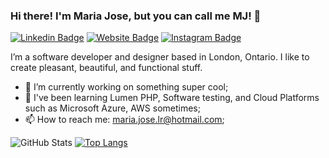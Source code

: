 ### Hi there! I'm Maria Jose, but you can call me MJ! 👋


[![Linkedin Badge](https://img.shields.io/badge/-LinkedIn-0A66C2?logo=linkedin&logoColor=white&style=flat)](https://www.linkedin.com/in/maria-jose-lr/)
[![Website Badge](https://img.shields.io/badge/-Portfolio-FF7139?logo=firefox&logoColor=white&style=flat)](http://mariajoselr.com/)
[![Instagram Badge](https://img.shields.io/badge/-Instagram-E4405F?logo=instagram&logoColor=white&style=flat)](https://www.instagram.com/mariajo.webp/)

I’m a software developer and designer based in London, Ontario. I like to create pleasant, beautiful, and functional stuff.

- 🔭 I’m currently working on something super cool;
- 🌱 I've been learning Lumen PHP, Software testing, and Cloud Platforms such as Microsoft Azure, AWS sometimes;
- 📫 How to reach me: maria.jose.lr@hotmail.com;

![GitHub Stats](https://github-readme-stats.vercel.app/api?username=kiboumi&show_icons=true&theme=dark#gh-dark-mode-only) [![Top Langs](https://github-readme-stats.vercel.app/api/top-langs/?username=kiboumi&layout=compact&theme=dracula)](https://github.com/anuraghazra/github-readme-stats)

